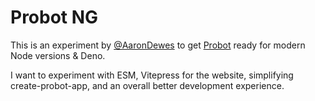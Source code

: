 # Probot NG

This is an experiment by [@AaronDewes](https://github.com/AaronDewes) to get [Probot](https://probot.github.io) ready for modern Node versions & Deno.

I want to experiment with ESM, Vitepress for the website, simplifying create-probot-app, and an overall better development experience.
